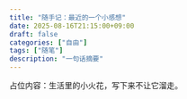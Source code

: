 ```yaml
---
title: "随手记：最近的一个小感想"
date: 2025-08-16T21:15:00+09:00
draft: false
categories: ["自由"]
tags: ["随笔"]
description: "一句话摘要"
---
```

占位内容：生活里的小火花，写下来不让它溜走。
